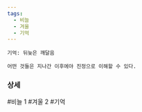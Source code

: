 ```yaml
---
tags:
  - 비늘
  - 겨울
  - 기억
---
```



```
기억: 뒤늦은 깨달음

어떤 것들은 지나간 이후에야 진정으로 이해할 수 있다.
```





### 상세

#비늘 1 #겨울 2 #기억 